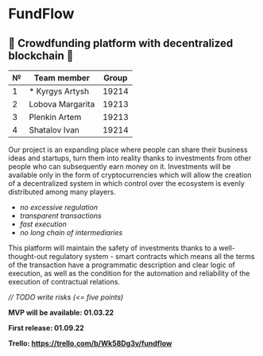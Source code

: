 # FundFlow
## :money_with_wings: Crowdfunding platform with decentralized blockchain :money_with_wings:

№ | Team member | Group
---|-------------|-------
1 | * Kyrgys Artysh | 19214
2 | Lobova Margarita | 19213
3 | Plenkin Artem | 19213
4 | Shatalov Ivan |19214

Our project is an expanding place where people can share their business ideas and startups, turn them into reality thanks to investments from other people who can subsequently earn money on it. Investments will be available only in the form of cryptocurrencies which will allow the creation of a decentralized system in which control over the ecosystem is evenly distributed among many players. 

* *no excessive regulation*
* *transparent transactions*
* *fast execution*
* *no long chain of intermediaries*

This platform will maintain the safety of investments thanks to a well-thought-out regulatory system - smart contracts which means all the terms of the transaction have a programmatic description and clear logic of execution, as well as the condition for the automation and reliability of the execution of contractual relations. 

*// TODO write risks (<= five points)* 

**MVP will be available: 01.03.22**

**First release: 01.09.22**

**Trello: https://trello.com/b/Wk58Dg3v/fundflow**
